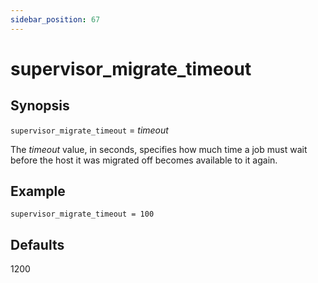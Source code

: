 ```yaml
---
sidebar_position: 67
---
```


# supervisor_migrate_timeout

## Synopsis

`supervisor_migrate_timeout` =  _timeout_

The _timeout_ value, in seconds, specifies how much time a job must wait
before the host it was migrated off becomes available to it again.

## Example
```
supervisor_migrate_timeout = 100
```

## Defaults

1200

